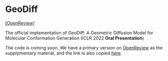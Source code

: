 # GeoDiff

[[OpenReview]](https://openreview.net/forum?id=PzcvxEMzvQC)


The official implementation of GeoDiff: A Geometric Diffusion Model for Molecular Conformation Generation (ICLR 2022 **Oral Presentation**)

The code is coming soon. We have a primary version on [OpenReview](https://openreview.net/forum?id=PzcvxEMzvQC) as the supplymentary material, and the link is also copied [here](https://openreview.net/attachment?id=PzcvxEMzvQC&name=supplementary_material).
